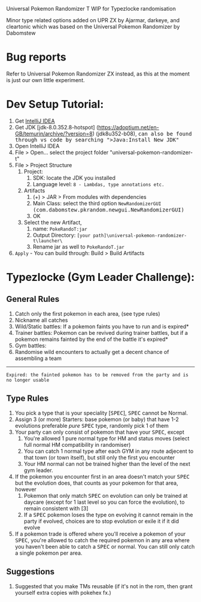 Universal Pokemon Randomizer T
WIP for Typezlocke randomisation

Minor type related options added on UPR ZX by Ajarmar, darkeye, and cleartonic which was based on the Universal Pokemon Randomizer by Dabomstew

# Bug reports

Refer to Universal Pokemon Randomizer ZX instead, as this at the moment is just our own little experiment.

# Dev Setup Tutorial:

1. Get [IntelliJ IDEA](https://www.jetbrains.com/idea/download/#section=windows)
3. Get JDK [jdk-8.0.352.8-hotspot] (https://adoptium.net/en-GB/temurin/archive/?version=8) (jdk8u352-b08), 
    <kbd>can also be found through vs code by searching ">Java:Install New JDK"</kbd>
4. Open IntelliJ IDEA
5. File > Open... select the project folder "universal-pokemon-randomizer-t"
6. File > Project Structure
    1. Project:
        1. SDK: locate the JDK you installed
        2. Language level: `8 - Lambdas, type annotations etc.`
    2. Artifacts
        1. (+) > JAR > From modules with dependencies
        2. Main Class: select the third option `NewRandomizerGUI` <kbd>(com.dabomstew.pkrandom.newgui.NewRandomizerGUI)</kbd>
        3. OK
    3. Select the new Artifact, 
        1. name: `PokeRandoT:jar`
        2. Output Directory: `[your path]\universal-pokemon-randomizer-t\launcher\`
        3. Rename jar as well to `PokeRandoT.jar`
7. `Apply` - You can build through: Build > Build Artifacts

# Typezlocke (Gym Leader Challenge):

<h2>General Rules</h2>

1. Catch only the first pokemon in each area, (see type rules)
2. Nickname all catches
3. Wild/Static battles: If a pokemon faints you have to run and is expired*
4. Trainer battles: Pokemon can be revived during trainer battles, but if a pokemon remains fainted by the end of the battle it's expired*
5. Gym battles: 
6. Randomise wild encounters to actually get a decent chance of assembling a team
---

	Expired: the fainted pokemon has to be removed from the party and is no longer usable

<h2>Type Rules</h2>

1. You pick a type that is your speciality [<kbd>SPEC</kbd>], <kbd>SPEC</kbd> cannot be Normal.
2. Assign 3 (or more) Starters: base pokemon (or baby) that have 1-2 evolutions preferable _pure_ <kbd>SPEC</kbd> type, randomly pick 1 of them
3. Your party can only consist of pokemon that have your <kbd>SPEC</kbd>, except 
	1. You're allowed 1 pure normal type for HM and status moves (select full normal HM compatibility in randomiser)
	2. You can catch 1 normal type after each GYM in any route adjecent to that town (or town itself), but still only the first you encounter
	3. Your HM normal can not be trained higher than the level of the next gym leader.
4. If the pokemon you encounter first in an area doesn't match your <kbd>SPEC</kbd> but the evolution does, that counts as your pokemon for that area, however
	1. Pokemon that only match <kbd>SPEC</kbd> on evolution can only be trained at daycare (except for 1 last level so you can force the evolution), to remain consistent with [3]
	2. If a <kbd>SPEC</kbd> pokemon loses the type on evolving it cannot remain in the party if evolved, choices are to stop evolution or exile it if it did evolve
5. If a pokemon trade is offered where you'll receive a pokemon of your <kbd>SPEC</kbd>, you're allowed to catch the required pokemon in any area where you haven't been able to catch a <kbd>SPEC</kbd> or normal. You can still only catch a single pokemon per area.

<h2>Suggestions</h2>

1. Suggested that you make TMs reusable (if it's not in the rom, then grant yourself extra copies with pokehex fx.)
